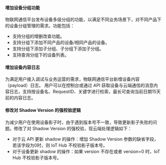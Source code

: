 #### 增加设备分组功能
物联网通信平台发布设备多级分组的功能，以满足不同业务场景下，对不同产品下的设备分组管理的需求。功能包括：
- 支持分组的增删改查功能。
- 支持分组下添加不同产品的设备/相同产品的设备。
- 支持分组下添加子分组、子分组下添加子分组。
- 支持查询分组下的设备列表。


#### 增加设备内容日志
为满足用户接入调试与业务运营的需求，物联网通信平台新增设备内容（payload）日志。
用户可以在控制台或通过 API 获取设备与云端通信的消息内容日志，支持按设备名、RequestID、关键字进行检索，最长可查询当前日期15天前的内容日志。

#### 修改对 Shadow Version 的强校验逻辑
为减少用户在使用设备影子时，由于遇到版本号不一致，导致更新影子失败的问题。修改了对 Shadow Version 的强校验，现云端处理逻辑如下：
- 对于云 API 更新 shadow 的操作：增加 Shadow Version 参数的缺省字段，若该字段为0时，则 IoT Hub 不校验影子版本号。
- 对于设备更新 shadow 的操作：如果 version 不存在或者 version=0 时，IoT Hub 不校验影子版本号。
